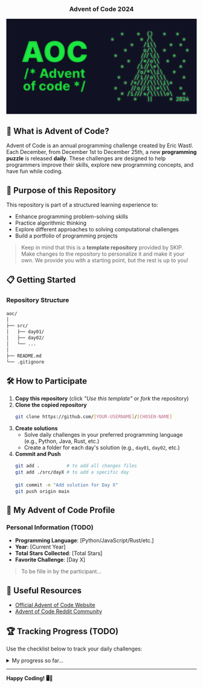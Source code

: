 <div align="center">
  <h3>Advent of Code 2024</h3>
  <img src="aoc-header.png" alt="AoC header picture"/>
</div>

## 🎄 What is Advent of Code?

Advent of Code is an annual programming challenge created by Eric Wastl. Each
December, from December 1st to December 25th, a new **programming puzzle** is
released **daily**. These challenges are designed to help programmers improve
their skills, explore new programming concepts, and have fun while coding.

## 🚀 Purpose of this Repository

This repository is part of a structured learning experience to:
- Enhance programming problem-solving skills
- Practice algorithmic thinking
- Explore different approaches to solving computational challenges
- Build a portfolio of programming projects

> Keep in mind that this is a **template repository** provided by SKIP. Make
> changes to the repository to personalize it and make it your own. We provide
> you with a starting point, but the rest is up to you!

## 📋 Getting Started

### Repository Structure
```
aoc/
│
├── src/
│   ├── day01/
│   ├── day02/
│   └── ...
│
├── README.md
└── .gitignore
```

## 🛠 How to Participate

1. **Copy this repository** (click *"Use this template"* or *fork* the
   repository)
2. **Clone the copied repository**
   ```bash
   git clone https://github.com/[YOUR-USERNAME]/[CHOSEN-NAME]
   ```
3. **Create solutions**
   - Solve daily challenges in your preferred programming language (e.g.,
     Python, Java, Rust, etc.)
   - Create a folder for each day's solution (e.g., `day01`, `day02`, etc.)
4. **Commit and Push**
   ```bash
   git add .          # to add all changes files
   git add ./src/dayX # to add a specific day

   git commit -m "Add solution for Day X"
   git push origin main
   ```

## 🌟 My Advent of Code Profile

### Personal Information (TODO)

- **Programming Language**: [Python/JavaScript/Rust/etc.]
- **Year**: [Current Year]
- **Total Stars Collected**: [Total Stars]
- **Favorite Challenge**: [Day X]
> To be fille in by the participant...

## 🔗 Useful Resources

- [Official Advent of Code Website](https://adventofcode.com/)
- [Advent of Code Reddit Community](https://www.reddit.com/r/adventofcode/)

## 🏆 Tracking Progress (TODO)

Use the checklist below to track your daily challenges:

<details>
<summary>My progress so far...</summary>

- [ ] Day 1
- [ ] Day 2
- [ ] Day 3
- [ ] Day 4
- [ ] Day 5
- [ ] Day 6
- [ ] Day 7
- [ ] Day 8
- [ ] Day 9
- [ ] Day 10
- [ ] Day 11
- [ ] Day 12
- [ ] Day 13
- [ ] Day 14
- [ ] Day 15
- [ ] Day 16
- [ ] Day 17
- [ ] Day 18
- [ ] Day 19
- [ ] Day 20
- [ ] Day 21
- [ ] Day 22
- [ ] Day 23
- [ ] Day 24
- [ ] Day 25

</details>

---

**Happy Coding! 🖥️🎄**
